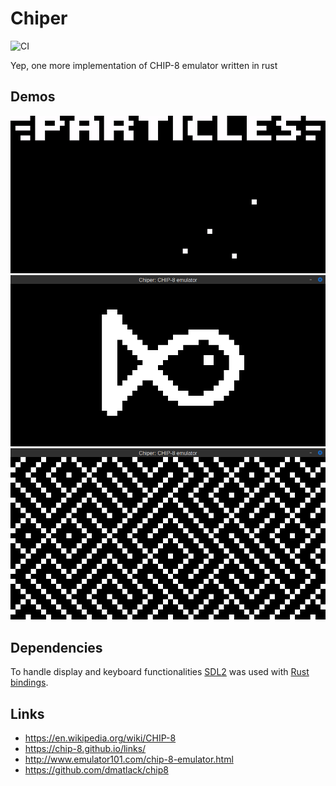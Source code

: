 # Chiper

![CI](https://github.com/f0rget/lisper/workflows/Rust/badge.svg?branch=master)

Yep, one more implementation of CHIP-8 emulator written in rust

## Demos
![Particles](demos/particles.gif)
![Fishie](demos/Fishie.png)
![Maze](demos/Maze.png)

## Dependencies
To handle display and keyboard functionalities
[SDL2](https://www.libsdl.org/download-2.0.php) was used with [Rust
bindings](https://crates.io/crates/sdl2).

## Links
- https://en.wikipedia.org/wiki/CHIP-8
- https://chip-8.github.io/links/
- http://www.emulator101.com/chip-8-emulator.html
- https://github.com/dmatlack/chip8
